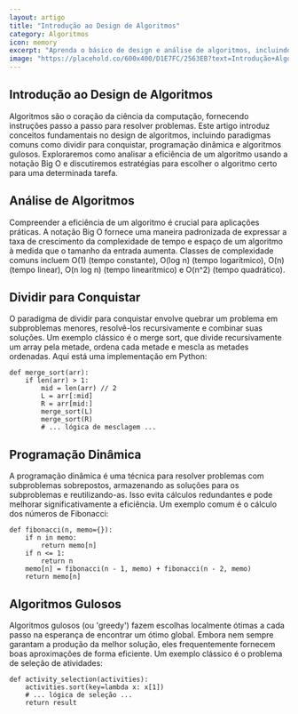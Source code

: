 ```yaml
---
layout: artigo
title: "Introdução ao Design de Algoritmos"
category: Algoritmos
icon: memory
excerpt: "Aprenda o básico de design e análise de algoritmos, incluindo paradigmas comuns como dividir para conquistar, programação dinâmica e algoritmos gulosos."
image: "https://placehold.co/600x400/D1E7FC/2563EB?text=Introdução+Algoritmos"
---
```


<article>
    <h1 class="text-4xl font-extrabold tracking-tight text-[var(--text-primary)] sm:text-5xl">Introdução ao Design de Algoritmos</h1>
    <p class="mt-6 text-lg text-[var(--text-secondary)]">
        Algoritmos são o coração da ciência da computação, fornecendo instruções passo a passo para resolver problemas. Este artigo introduz conceitos fundamentais no design de algoritmos, incluindo paradigmas comuns como dividir para conquistar, programação dinâmica e algoritmos gulosos. Exploraremos como analisar a eficiência de um algoritmo usando a notação Big O e discutiremos estratégias para escolher o algoritmo certo para uma determinada tarefa.
    </p>
    <section class="pt-10" id="algorithm-analysis">
        <h2 class="text-3xl font-bold tracking-tight text-[var(--text-primary)]">Análise de Algoritmos</h2>
        <p class="mt-4">
            Compreender a eficiência de um algoritmo é crucial para aplicações práticas. A notação Big O fornece uma maneira padronizada de expressar a taxa de crescimento da complexidade de tempo e espaço de um algoritmo à medida que o tamanho da entrada aumenta. Classes de complexidade comuns incluem O(1) (tempo constante), O(log n) (tempo logarítmico), O(n) (tempo linear), O(n log n) (tempo linearítmico) e O(n^2) (tempo quadrático).
        </p>
    </section>
    <section class="pt-10" id="divide-and-conquer">
        <h2 class="text-3xl font-bold tracking-tight text-[var(--text-primary)]">Dividir para Conquistar</h2>
        <p class="mt-4">
            O paradigma de dividir para conquistar envolve quebrar um problema em subproblemas menores, resolvê-los recursivamente e combinar suas soluções. Um exemplo clássico é o merge sort, que divide recursivamente um array pela metade, ordena cada metade e mescla as metades ordenadas. Aqui está uma implementação em Python:
        </p>
        <div class="mt-6 rounded-lg bg-gray-900 overflow-x-auto">
            <pre class="p-4 text-white"><code class="language-python">def merge_sort(arr):
    if len(arr) > 1:
        mid = len(arr) // 2
        L = arr[:mid]
        R = arr[mid:]
        merge_sort(L)
        merge_sort(R)
        # ... lógica de mesclagem ...</code></pre>
        </div>
    </section>
    <section class="pt-10" id="dynamic-programming">
        <h2 class="text-3xl font-bold tracking-tight text-[var(--text-primary)]">Programação Dinâmica</h2>
        <p class="mt-4">A programação dinâmica é uma técnica para resolver problemas com subproblemas sobrepostos, armazenando as soluções para os subproblemas e reutilizando-as. Isso evita cálculos redundantes e pode melhorar significativamente a eficiência. Um exemplo comum é o cálculo dos números de Fibonacci:</p>
        <div class="mt-6 rounded-lg bg-gray-900 overflow-x-auto">
            <pre class="p-4 text-white"><code class="language-python">def fibonacci(n, memo={}):
    if n in memo:
        return memo[n]
    if n <= 1:
        return n
    memo[n] = fibonacci(n - 1, memo) + fibonacci(n - 2, memo)
    return memo[n]
</code></pre>
        </div>
    </section>
    <section class="pt-10" id="greedy-algorithms">
        <h2 class="text-3xl font-bold tracking-tight text-[var(--text-primary)]">Algoritmos Gulosos</h2>
        <p class="mt-4">Algoritmos gulosos (ou 'greedy') fazem escolhas localmente ótimas a cada passo na esperança de encontrar um ótimo global. Embora nem sempre garantam a produção da melhor solução, eles frequentemente fornecem boas aproximações de forma eficiente. Um exemplo clássico é o problema de seleção de atividades:</p>
        <div class="mt-6 rounded-lg bg-gray-900 overflow-x-auto">
            <pre class="p-4 text-white"><code class="language-python">def activity_selection(activities):
    activities.sort(key=lambda x: x[1])
    # ... lógica de seleção ...
    return result
</code></pre>
        </div>
    </section>
</article>
